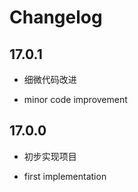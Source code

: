 # Changelog

## 17.0.1

* 细微代码改进

* minor code improvement

## 17.0.0

* 初步实现项目

* first implementation
